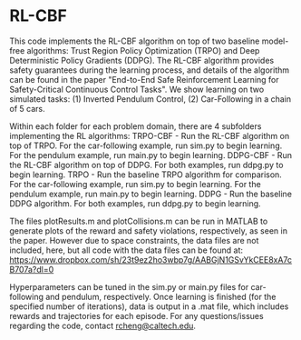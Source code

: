 # RL-CBF
This code implements the RL-CBF algorithm on top of two baseline model-free algorithms: Trust Region Policy Optimization (TRPO) and Deep Deterministic Policy Gradients (DDPG). The RL-CBF algorithm provides safety guarantees during the learning process, and details of the algorithm can be found in the paper "End-to-End Safe Reinforcement Learning for Safety-Critical Continuous Control Tasks". We show learning on two simulated tasks: (1) Inverted Pendulum Control, (2) Car-Following in a chain of 5 cars.

Within each folder for each problem domain, there are 4 subfolders implementing the RL algorithms:
TRPO-CBF - Run the RL-CBF algorithm on top of TRPO. For the car-following example, run sim.py to begin learning. For the pendulum example, run main.py to begin learning. 
DDPG-CBF - Run the RL-CBF algorithm on top of DDPG. For both examples, run ddpg.py to begin learning.
TRPO - Run the baseline TRPO algorithm for comparison. For the car-following example, run sim.py to begin learning. For the pendulum example, run main.py to begin learning. 
DDPG - Run the baseline DDPG algorithm. For both examples, run ddpg.py to begin learning.

The files plotResults.m and plotCollisions.m can be run in MATLAB to generate plots of the reward and safety violations, respectively, as seen in the paper. However due to space constraints, the data files are not included, here, but all code with the data files can be found at: https://www.dropbox.com/sh/23t9ez2ho3wbp7g/AABGjN1GSvYkCEE8xA7cB707a?dl=0

Hyperparameters can be tuned in the sim.py or main.py files for car-following and pendulum, respectively. Once learning is finished (for the specified number of iterations), data is output in a .mat file, which includes rewards and trajectories for each episode. For any questions/issues regarding the code, contact rcheng@caltech.edu. 
